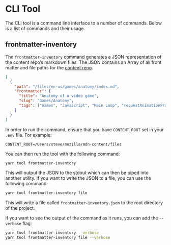# CLI Tool

The CLI tool is a command line interface to a number of commands. Below is a list of commands and their usage.

## frontmatter-inventory

The `frontmatter-inventory` command generates a JSON representation of the content repo’s markdown files. The JSON contains an Array of all front matter and file paths for the [content repo](https://github.com/mdn/content/files).

```json
[
  {
    "path": "/files/en-us/games/anatomy/index.md",
    "frontmatter": {
      "title": "Anatomy of a video game",
      "slug": "Games/Anatomy",
      "tags": ["Games", "JavaScript", "Main Loop", "requestAnimationFrame"]
    }
  }
]
```

In order to run the command, ensure that you have `CONTENT_ROOT` set in your `.env` file. For example:

```text
CONTENT_ROOT=/Users/steve/mozilla/mdn-content/files
```

You can then run the tool with the following command:

```bash
yarn tool frontmatter-inventory
```

This will output the JSON to the stdout which can then be piped into another utility.
If you want to write the JSON to a file, you can use the following command:

```bash
yarn tool frontmatter-inventory file
```

This will write a file called `frontmatter-inventory.json` to the root directory of the project.

If you want to see the output of the command as it runs, you can add the `--verbose` flag:

```bash
yarn tool frontmatter-inventory --verbose
yarn tool frontmatter-inventory file --verbose
```
